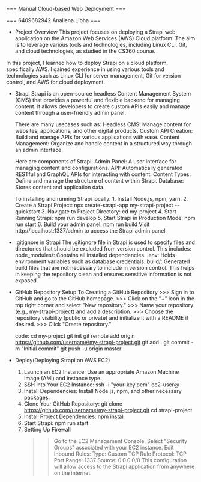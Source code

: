 === Manual Cloud-based Web Deployment ===


=== 6409682942 Anallena Libha ===


- Project Overview
    This project focuses on deploying a Strapi web application on the Amazon Web Services (AWS) Cloud platform. The aim is to leverage various tools and technologies, including Linux CLI, Git, and cloud technologies, as studied in the CS360 course.



In this project, I learned how to deploy Strapi on a cloud platform, specifically AWS. I gained experience in using various tools and technologies such as Linux CLI for server management, Git for version control, and AWS for cloud deployment.



- Strapi
    Strapi is an open-source headless Content Management System (CMS) that provides a powerful and flexible backend for managing content. 
    It allows developers to create custom APIs easily and manage content through a user-friendly admin panel. 

    There are many usecases such as:
        Headless CMS: Manage content for websites, applications, and other digital products.
        Custom API Creation: Build and manage APIs for various applications with ease.
        Content Management: Organize and handle content in a structured way through an admin interface.

    Here are components of Strapi:
        Admin Panel: A user interface for managing content and configurations.
        API: Automatically generated RESTful and GraphQL APIs for interacting with content.
        Content Types: Define and manage the structure of content within Strapi.
        Database: Stores content and application data.

    To installing and running Strapi locally:
        1. Install Node.js, npm, yarn.
        2. Create a Strapi Project: 
                npx create-strapi-app my-strapi-project --quickstart
        3. Navigate to Project Directory:
                cd my-project
        4. Start Running Strapi:
                npm run develop
        5. Start Strapi in Production Mode:
                npm run start
        6. Build your admin panel.
                npm run build
    Visit http://localhost:1337/admin to access the Strapi admin panel.


- .gitignore in Strapi
    The .gitignore file in Strapi is used to specify files and directories that should be excluded from version control. 
    This includes:
        node_modules/: Contains all installed dependencies.
        .env: Holds environment variables such as database credentials.
        build/: Generated build files that are not necessary to include in version control.
    This helps in keeping the repository clean and ensures sensitive information is not exposed.


- GitHub Repository Setup
    To Creating a GitHub Repository >>> Sign in to GitHub and go to the GitHub homepage. >>> Click on the "+" icon in the top right corner and select "New repository." >>> Name your repository (e.g., my-strapi-project) and add a description. >>> Choose the repository visibility (public or private) and initialize it with a README if desired. >>> Click "Create repository."


    code:
        cd my-project
        git init
        git remote add origin https://github.com/username/my-strapi-project.git
        git add .
        git commit -m "Initial commit"
        git push -u origin master


- Deploy(Deploying Strapi on AWS EC2)
    1. Launch an EC2 Instance: Use an appropriate Amazon Machine Image (AMI) and instance type.
    2. SSH into Your EC2 Instance:
            ssh -i "your-key.pem" ec2-user@<your-public-ip>
    3. Install Dependencies: Install Node.js, npm, and other necessary packages.
    4. Clone Your GitHub Repository:
            git clone https://github.com/username/my-strapi-project.git
            cd strapi-project
    5. Install Project Dependencies:
            npm install
    6. Start Strapi:
            npm run start
    7. Setting Up Firewall
        >> Go to the EC2 Management Console.
        >> Select "Security Groups" associated with your EC2 instance.
        >> Edit Inbound Rules:
                Type: Custom TCP Rule
                Protocol: TCP
                Port Range: 1337
                Source: 0.0.0.0/0 
    This configuration will allow access to the Strapi application from anywhere on the internet.
